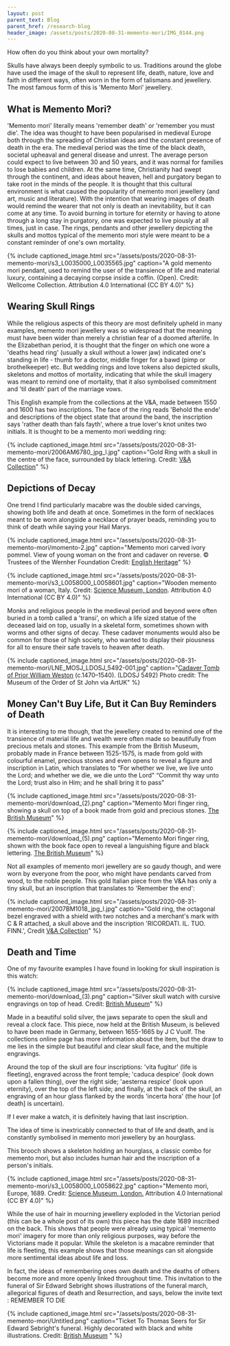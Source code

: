 ```yaml
---
layout: post
parent_text: Blog
parent_href: /research-blog
header_image: /assets/posts/2020-08-31-memento-mori/IMG_0144.png
---
```


How often do you think about your own mortality?

Skulls have always been deeply symbolic to us. Traditions around the globe have used the image of the skull to represent life, death, nature, love and faith in different ways, often worn in the form of talismans and jewellery. The most famous form of this is 'Memento Mori' jewellery.

## What is Memento Mori?

'Memento mori' literally means 'remember death' or 'remember you must die'. The idea was thought to have been popularised in medieval Europe both through the spreading of Christian ideas and the constant presence of death in the era. The medieval period was the time of the black death, societal upheaval and general disease and unrest. The average person could expect to live between 30 and 50 years, and it was normal for families to lose babies and children. At the same time, Christianity had swept through the continent, and ideas about heaven, hell and purgatory began to take root in the minds of the people. It is thought that this cultural environment is what caused the popularity of memento mori jewellery (and art, music and literature). With the intention that wearing images of death would remind the wearer that not only is death an inevitability, but it can come at any time. To avoid burning in torture for eternity or having to atone through a long stay in purgatory, one was expected to live piously at all times, just in case. The rings, pendants and other jewellery depicting the skulls and mottos typical of the memento mori style were meant to be a constant reminder of one's own mortality.

{% include captioned_image.html src="/assets/posts/2020-08-31-memento-mori/s3_L0035000_L0035565.jpg" caption="A gold memento mori pendant, used to remind the user of the transience of life and material luxury, containing a decaying corpse inside a coffin. (Open). Credit: Wellcome Collection. Attribution 4.0 International (CC BY 4.0)" %}

## Wearing Skull Rings

While the religious aspects of this theory are most definitely upheld in many examples, memento mori jewellery was so widespread that the meaning must have been wider than merely a christian fear of a doomed afterlife. In the Elizabethan period, it is thought that the finger on which one wore a 'deaths head ring' (usually a skull without a lower jaw) indicated one's standing in life - thumb for a doctor, middle finger for a bawd (pimp or brothelkeeper) etc. But wedding rings and love tokens also depicted skulls, skeletons and mottos of mortality, indicating that while the skull imagery was meant to remind one of mortality, that it also symbolised commitment and 'til death' part of the marriage vows.

This English example from the collections at the V&A, made between 1550 and 1600 has two inscriptions. The face of the ring reads 'Behold the ende' and descriptions of the object state that around the band, the inscription says 'rather death than fals fayth', where a true lover's knot unites two initials. It is thought to be a memento mori wedding ring:

{% include captioned_image.html src="/assets/posts/2020-08-31-memento-mori/2006AM6780_jpg_l.jpg" caption="Gold Ring with a skull in the centre of the face, surrounded by black lettering. Credit: [V&A Collection](http://collections.vam.ac.uk/item/O77393/ring-unknown/)" %}

## Depictions of Decay

One trend I find particularly macabre was the double sided carvings, showing both life and death at once. Sometimes in the form of necklaces meant to be worn alongside a necklace of prayer beads, reminding you to think of death while saying your Hail Marys.

{% include captioned_image.html src="/assets/posts/2020-08-31-memento-mori/momento-2.jpg" caption="Memento mori carved ivory pommel. View of young woman on the front and cadaver on reverse. © Trustees of the Wernher Foundation Credit: [English Heritage](https://www.english-heritage.org.uk/visit/inspire-me/blog/blog-posts/2018/momento-mori-lets-talk-about-death/)" %}

{% include captioned_image.html src="/assets/posts/2020-08-31-memento-mori/s3_L0058000_L0058601.jpg" caption="Wooden memento mori of a woman, Italy. Credit: [Science Museum, London](https://wellcomecollection.org/works/a9ey7vub). Attribution 4.0 International (CC BY 4.0)" %}

Monks and religious people in the medieval period and beyond were often buried in a tomb called a 'transi', on which a life sized statue of the deceased laid on top, usually in a skeletal form, sometimes shown with worms and other signs of decay. These cadaver monuments would also be common for those of high society, who wanted to display their piousness for all to ensure their safe travels to heaven after death.

{% include captioned_image.html src="/assets/posts/2020-08-31-memento-mori/LNE_MOSJ_LDOSJ_5492-001.jpg" caption="[Cadaver Tomb of Prior William Weston](https://artuk.org/discover/artworks/cadaver-tomb-of-prior-william-weston-c-14701540-269115/view_as/grid/search/works:cadaver-tomb-of-prior-william-weston-c14701540/page/1) (c.1470–1540). (LDOSJ 5492) Photo credit: The Museum of the Order of St John via ArtUK" %}

## Money Can't Buy Life, But it Can Buy Reminders of Death

It is interesting to me though, that the jewellery created to remind one of the transience of material life and wealth were often made so beautifully from precious metals and stones. This example from the British Museum, probably made in France between 1525-1575, is made from gold with colourful enamel, precious stones and even opens to reveal a figure and inscription in Latin, which translates to “For whether we live, we live unto the Lord; and whether we die, we die unto the Lord" “Commit thy way unto the Lord; trust also in Him; and he shall bring it to pass”

{% include captioned_image.html src="/assets/posts/2020-08-31-memento-mori/download_(2).png" caption="Memento Mori finger ring, showing a skull on top of a book made from gold and precious stones. [The British Museum](https://www.britishmuseum.org/collection/object/H_WB-199)" %}

{% include captioned_image.html src="/assets/posts/2020-08-31-memento-mori/download_(5).png" caption="Memento Mori finger ring, shown with the book face open to reveal a languishing figure and black lettering. [The British Museum](https://www.britishmuseum.org/collection/object/H_WB-199)" %}

Not all examples of memento mori jewellery are so gaudy though, and were worn by everyone from the poor, who might have pendants carved from wood, to the noble people. This gold Italian piece from the V&A has only a tiny skull, but an inscription that translates to 'Remember the end':

{% include captioned_image.html src="/assets/posts/2020-08-31-memento-mori/2007BM1018_jpg_l.jpg" caption="Gold ring, the octagonal bezel engraved with a shield with two notches and a merchant's mark with C & R attached, a skull above and the inscription 'RICORDATI. IL. TUO. FINN.', Credit [V&A Collection](http://collections.vam.ac.uk/item/O118915/ring-unknown/)" %}

## Death and Time

One of my favourite examples I have found in looking for skull inspiration is this watch:

{% include captioned_image.html src="/assets/posts/2020-08-31-memento-mori/download_(3).png" caption="Silver skull watch with cursive engravings on top of head. Credit: [British Museum](https://www.britishmuseum.org/collection/object/H_1874-0718-41)" %}

Made in a beautiful solid silver, the jaws separate to open the skull and reveal a clock face. This piece, now held at the British Museum, is believed to have been made in Germany, between 1655-1665 by J C Vuolf. The collections online page has more information about the item, but the draw to me lies in the simple but beautiful and clear skull face, and the multiple engravings.

Around the top of the skull are four inscriptions: 'vita fugitur' (life is fleeting), engraved across the front temple; 'caduca despice' (look down upon a fallen thing), over the right side; 'aesterna respice' (look upon eternity), over the top of the left side; and finally, at the back of the skull, an engraving of an hour glass flanked by the words 'incerta hora' (the hour [of death] is uncertain).

If I ever make a watch, it is definitely having that last inscription.

The idea of time is inextricably connected to that of life and death, and is constantly symbolised in memento mori jewellery by an hourglass.

This brooch shows a skeleton holding an hourglass, a classic combo for memento mori, but also includes human hair and the inscription of a person's initials.

{% include captioned_image.html src="/assets/posts/2020-08-31-memento-mori/s3_L0058000_L0058622.jpg" caption="Memento mori, Europe, 1689. Credit: [Science Museum, London.](https://wellcomecollection.org/works/ds5vdemp) Attribution 4.0 International (CC BY 4.0)" %}

While the use of hair in mourning jewellery exploded in the Victorian period (this can be a whole post of its own) this piece has the date 1689 inscribed on the back. This shows that people were already using typical 'memento mori' imagery for more than only religious purposes, way before the Victorians made it popular. While the skeleton is a macabre reminder that life is fleeting, this example shows that those meanings can sit alongside more sentimental ideas about life and loss.

In fact, the ideas of remembering ones own death and the deaths of others become more and more openly linked throughout time. This invitation to the funeral of Sir Edward Sebright shows illustrations of the funeral march, allegorical figures of death and Resurrection, and says, below the invite text : REMEMBER TO DIE

{% include captioned_image.html src="/assets/posts/2020-08-31-memento-mori/Untitled.png" caption="Ticket To Thomas Seers for Sir Edward Sebright's funeral. Highly decorated with black and white illustrations. Credit: [British Museum](https://www.britishmuseum.org/collection/object/P_1897-1231-476)
" %}
